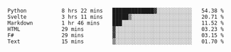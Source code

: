 <!--<p align="center">
  <img width="auto" src ="https://github-readme-stats.vercel.app/api/top-langs/?username=syrkis&layout=compact&hide_border=true&theme=darcula&bg_color=00000000&langs_count=6&hide=jupyter%20notebook,JavaScript,HTML" width = 400>
      <img src ="https://github-readme-streak-stats.herokuapp.com?user=syrkis&theme=darcula&hide_border=true&background=FFFFFF00" width = 400>

</p>-->
<!--START_SECTION:waka-->

```text
Python           8 hrs 22 mins   █████████████▓░░░░░░░░░░░   54.38 %
Svelte           3 hrs 11 mins   █████▒░░░░░░░░░░░░░░░░░░░   20.71 %
Markdown         1 hr 46 mins    ███░░░░░░░░░░░░░░░░░░░░░░   11.52 %
HTML             29 mins         ▓░░░░░░░░░░░░░░░░░░░░░░░░   03.23 %
F#               29 mins         ▓░░░░░░░░░░░░░░░░░░░░░░░░   03.15 %
Text             15 mins         ▒░░░░░░░░░░░░░░░░░░░░░░░░   01.70 %
```

<!--END_SECTION:waka-->
